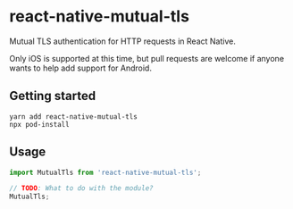 # react-native-mutual-tls

Mutual TLS authentication for HTTP requests in React Native.

Only iOS is supported at this time, but pull requests are welcome if anyone wants to help add support for Android.

## Getting started

```
yarn add react-native-mutual-tls
npx pod-install
```

## Usage
```javascript
import MutualTls from 'react-native-mutual-tls';

// TODO: What to do with the module?
MutualTls;
```
